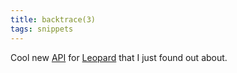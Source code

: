 ```yaml
---
title: backtrace(3)
tags: snippets
---
```


Cool new [API](http://wincent.com/wiki/API) for [Leopard](http://wincent.com/wiki/Leopard) that I just found out about.
